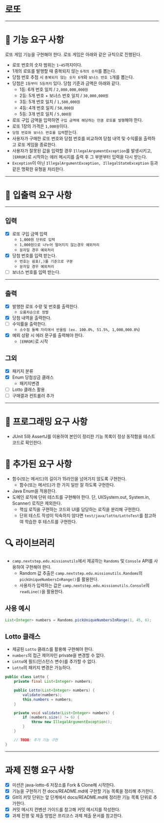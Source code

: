 # 로또

---

# 🚨 기능 요구 사항

로또 게임 기능을 구현해야 한다. 로또 게임은 아래와 같은 규칙으로 진행된다.

- 로또 번호의 숫자 범위는 `1~45`까지이다.
- 1개의 로또를 발행할 때 중복되지 않는 `6개의 숫자`를 뽑는다.
- 당첨 번호 추첨 시 `중복되지 않는 숫자 6개`와 `보너스 번호 1`개를 뽑는다.
- 당첨은 `1등부터 5등까지` 있다. 당첨 기준과 금액은 아래와 같다.
  - 1등: 6개 번호 일치 / `2,000,000,000원`
  - 2등: 5개 번호 + 보너스 번호 일치 / `30,000,000원`
  - 3등: 5개 번호 일치 / `1,500,000원`
  - 4등: 4개 번호 일치 / `50,000원`
  - 5등: 3개 번호 일치 / `5,000원`
 - 로또 구입 금액을 입력하면 `구입 금액에 해당하는 만큼 로또를 발행`해야 한다.
 - 로또 1장의 가격은 `1,000원`이다.
 - `당첨 번호와 보너스 번호를 입력`받는다.
 - 사용자가 구매한 로또 번호와 당첨 번호를 비교하여 당첨 내역 및 수익률을 출력하고 로또 게임을 종료한다.
 - 사용자가 잘못된 값을 입력할 경우 `IllegalArgumentException`를 발생시키고, `[ERROR]`로 시작하는 에러 메시지를 출력 후 그 부분부터 입력을 다시 받는다.
 - `Exception`이 아닌 `IllegalArgumentException, IllegalStateException` 등과 같은 명확한 유형을 처리한다.

---

# 📮 입출력 요구 사항

---

## 입력

- [X] 로또 구입 금액 입력
    - `1,000원 단위로 입력`
    - `1,000원으로 나누어 떨어지지 않는경우 예외처리`
    - `문자일 경우 예외처리`
- [X] 당첨 번호를 입력 받는다.
    - `번호는 쉼표(,)를 기준으로 구분`
    - `문자일 경우 예외처리`
- [ ] 보너스 번호를 입력 받는다.

---

## 출력

- [X] 발행한 로또 수량 및 번호를 출력한다.
    - `오름차순으로 정렬`
- [X] 당첨 내역을 출력한다.
- [ ] 수익률을 출력한다.
    - `소수점 둘째 자리에서 반올림 (ex. 100.0%, 51.5%, 1,000,000.0%`)
- [X] 예외 상황 시 에러 문구를 출력해야 한다.
    - `[ERROR]`로 시작

## 그외

- [x] 패키지 분류
- [x] Enum 당첨상금 클래스
    - 패키지변경
- [ ] Lotto 클래스 활용
- [ ] 구매결과 컨트롤러 추가

---

# 🎯 프로그래밍 요구 사항

- JUnit 5와 AssertJ를 이용하여 본인이 정리한 기능 목록이 정상 동작함을 테스트 코드로 확인한다.

# 🚀 추가된 요구 사항

- 함수(또는 메서드)의 길이가 15라인을 넘어가지 않도록 구현한다.
  - 함수(또는 메서드)가 한 가지 일만 잘 하도록 구현한다.
- Java Enum을 적용한다.
- 도메인 로직에 단위 테스트를 구현해야 한다. 단, UI(System.out, System.in, Scanner) 로직은 제외한다.
  - 핵심 로직을 구현하는 코드와 UI를 담당하는 로직을 분리해 구현한다.
  - 단위 테스트 작성이 익숙하지 않다면 `test/java/lotto/LottoTest`를 참고하여 학습한 후 테스트를 구현한다.

# 🔍 라이브러리

- `camp.nextstep.edu.missionutils`에서 제공하는 `Randoms` 및 `Console`
  API를 사용하여 구현해야 한다.
  - Random 값 추출은 `camp.nextstep.edu.missionutils.Randoms`의 `pickUniqueNumbersInRange()`를 활용한다.
  - 사용자가 입력하는 값은 `camp.nextstep.edu.missionutils.Console`의 `readLine()`을 활용한다.

## 사용 예시

```java
List<Integer> numbers = Randoms.pickUniqueNumbersInRange(1, 45, 6);
```

## Lotto 클래스

- 제공된 `Lotto` 클래스를 활용해 구현해야 한다.
- `numbers`의 접근 제어자인 private을 변경할 수 없다.
- `Lotto`에 필드(인스턴스 변수)를 추가할 수 없다.
- `Lotto`의 패키지 변경은 가능하다.

```java
public class Lotto {
    private final List<Integer> numbers;

    public Lotto(List<Integer> numbers) {
        validate(numbers);
        this.numbers = numbers;
    }

    private void validate(List<Integer> numbers) {
        if (numbers.size() != 6) {
            throw new IllegalArgumentException();
        }
    }

    // TODO: 추가 기능 구현
}
```



---

# 과제 진행 요구 사항
- [x] 미션은 java-lotto-6 저장소를 Fork & Clone해 시작한다.
- [x] 기능을 구현하기 전 docs/README.md에 구현할 기능 목록을 정리해 추가한다.
- [x] Git의 커밋 단위는 앞 단계에서 docs/README.md에 정리한 기능 목록 단위로 추가한다.
- [x] 커밋 메시지 컨벤션 가이드를 참고해 커밋 메시지를 작성한다.
- [x] 과제 진행 및 제출 방법은 프리코스 과제 제출 문서를 참고한다.
